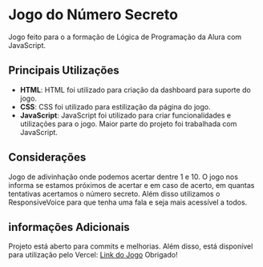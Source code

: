 # Jogo do Número Secreto
Jogo feito para o a formação de Lógica de Programação da Alura com JavaScript.

## Principais Utilizações
* **HTML**: HTML foi utilizado para criação da dashboard para suporte do jogo.
* **CSS**: CSS foi utilizado para estilização da página do jogo.
* **JavaScript**: JavaScript foi utilizado para criar funcionalidades e utilizações para o jogo. Maior parte do projeto foi trabalhada com JavaScript.
  
## Considerações
Jogo de adivinhação onde podemos acertar dentre 1 e 10. O jogo nos informa se estamos próximos de acertar e em caso de acerto, em quantas tentativas acertamos o número secreto.
Além disso utilizamos o ResponsiveVoice para que tenha uma fala e seja mais acessível a todos.

## informações Adicionais
Projeto está aberto para commits e melhorias.
Além disso, está disponível para utilização pelo Vercel: [Link do Jogo](https://jogo-numero-secreto-alpha-seven.vercel.app)
Obrigado!
